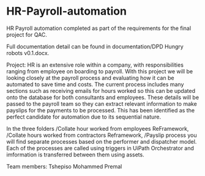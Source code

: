 # HR-Payroll-automation
HR Payroll automation completed as part of the requirements for the final project for QAC. 

Full documentation detail can be found in documentation/DPD Hungry robots v0.1.docx.

Project: HR is an extensive role within a company, with responsibilities ranging from employee on boarding to payroll. With this
project we will be looking closely at the payroll process and evaluating how it can be automated to save time and costs. The
current process includes many sections such as receiving emails for hours worked so this can be updated onto the database
for both consultants and employees. These details will be passed to the payroll team so they can extract relevant
information to make payslips for the payments to be processed. This has been identified as the perfect candidate for
automation due to its sequential nature.

In the three folders /Collate hour worked from employees ReFramework, /Collate hours worked from contractors Reframework, /Payslip process you will find separate processes based on the performer and dispatcher model. Each of the processes are called using triggers in UiPath Orchestrator and imformation is transferred between them using assets.

Team members: 
Tshepiso
Mohammed
Premal
